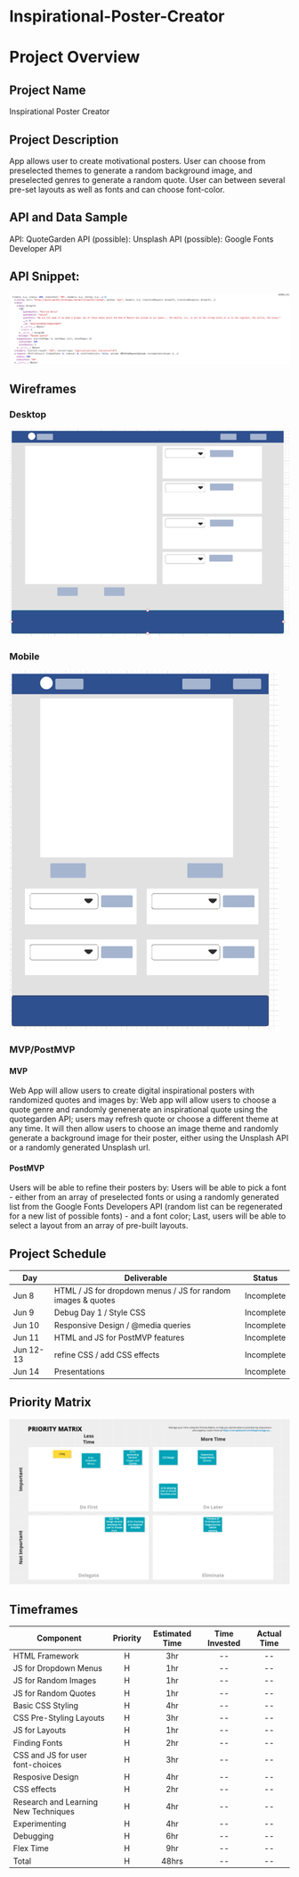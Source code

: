 # Inspirational-Poster-Creator

# Project Overview

## Project Name
Inspirational Poster Creator

## Project Description
App allows user to create motivational posters.  User can choose from preselected themes to generate a random background image, and preselected genres to generate a random quote.  User can between several pre-set layouts as well as fonts and can choose font-color.

## API and Data Sample
API: QuoteGarden
API (possible): Unsplash
API (possible): Google Fonts Developer API

## API Snippet: 
![Snippet of JSON data returned by API call](./JSON-data-snippet.png "JSON Data Snippet")

## Wireframes
### Desktop
![Desktop/laptop Wireframe](./project-wireframe.png "Desktop/Laptop Wireframe")

### Mobile
![Mobile Wireframe](./project-mobile-wireframe.png "Mobile Wireframe")

### MVP/PostMVP
 
#### MVP 
Web App will allow users to create digital inspirational posters with randomized quotes and images by: 
Web app will allow users to choose a quote genre and randomly genenerate an inspirational quote using the quotegarden API; users may refresh quote or choose a different theme at any time.
It will then allow users to choose an image theme and randomly generate a background image for their poster, either using the Unsplash API or a randomly generated Unsplash url. 

#### PostMVP  
Users will be able to refine their posters by:
Users will be able to pick a font - either from an array of preselected fonts or using a randomly generated list from the Google Fonts Developers API (random list can be regenerated for a new list of possible fonts) - and a font color;
Last, users will be able to select a layout from an array of pre-built layouts. 

## Project Schedule

|  Day | Deliverable | Status
|---|---| ---|
|Jun 8| HTML / JS for dropdown menus / JS for random images & quotes | Incomplete
|Jun 9| Debug Day 1 / Style CSS | Incomplete
|Jun 10| Responsive Design / @media queries| Incomplete
|Jun 11| HTML and JS for PostMVP features | Incomplete
|Jun 12-13| refine CSS / add CSS effects | Incomplete
|Jun 14| Presentations | Incomplete

## Priority Matrix

![Project Priority Matrix](./priority-matrix.png "Project Priority Matrix")

## Timeframes
| Component | Priority | Estimated Time | Time Invested | Actual Time |
| --- | :---: |  :---: | :---: | :---: |
| HTML Framework | H | 3hr| -- | -- |
| JS for Dropdown Menus | H | 1hr | -- | -- |
| JS for Random Images | H | 1hr | -- | -- |
| JS for Random Quotes | H | 1hr | -- | -- |
| Basic CSS Styling| H | 4hr | -- | -- |
| CSS Pre-Styling Layouts | H | 3hr | -- | -- |
| JS for Layouts | H | 1hr | -- | -- |
| Finding Fonts | H | 2hr | -- | -- |
| CSS and JS for user font-choices | H | 3hr | -- | -- |
| Resposive Design | H | 4hr | -- | -- |
| CSS effects | H | 2hr | -- | -- |
| Research and Learning New Techniques | H | 4hr | -- | -- |
| Experimenting | H | 4hr | -- | -- |
| Debugging | H | 6hr | -- | -- |
| Flex Time | H | 9hr | -- | -- |
| Total | H | 48hrs| -- | -- |








